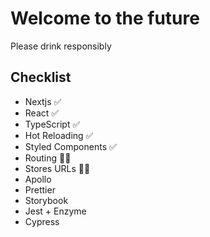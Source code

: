 # Welcome to the future

Please drink responsibly

## Checklist

- Nextjs ✅
- React ✅
- TypeScript ✅
- Hot Reloading ✅
- Styled Components ✅
- Routing 🤷‍♀️
- Stores URLs 🤷‍♀️
- Apollo
- Prettier
- Storybook
- Jest + Enzyme
- Cypress
